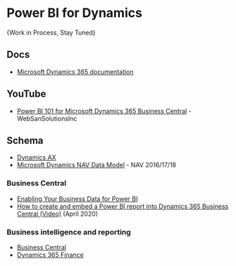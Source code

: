 # Power BI for Dynamics

{Work in Process, Stay Tuned}

## Docs
* [Microsoft Dynamics 365 documentation](https://docs.microsoft.com/en-us/dynamics365/)

## YouTube
* [Power BI 101 for Microsoft Dynamics 365 Business Central](https://www.youtube.com/watch?v=lx8fZAxzwLc) - WebSanSolutionsInc

## Schema
* [Dynamics AX](http://database.fun/)
* [Microsoft Dynamics NAV Data Model](https://dynamicsdocs.com/) - NAV 2016/17/18

### Business Central
* [Enabling Your Business Data for Power BI](https://docs.microsoft.com/en-us/dynamics365/business-central/admin-powerbi)
* [How to create and embed a Power BI report into Dynamics 365 Business Central (Video)](https://www.youtube.com/watch?v=ZBDugiBZXDU) (April 2020)

### Business intelligence and reporting
* [Business Central](https://docs.microsoft.com/en-us/dynamics365/business-central/admin-powerbi) 
* [Dynamics 365 Finance](https://docs.microsoft.com/en-us/dynamics365/fin-ops-core/dev-itpro/analytics/power-bi-home-page?toc=/dynamics365/finance/toc.json) 
